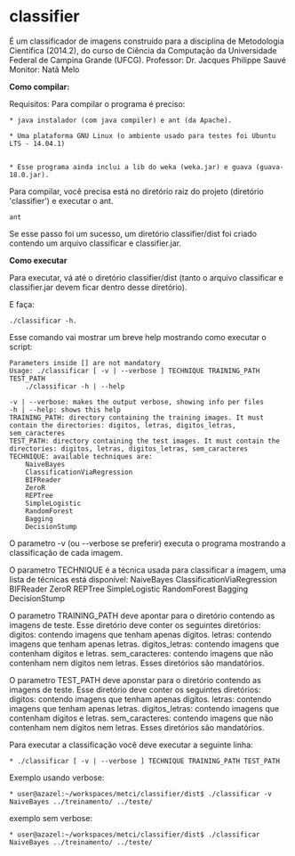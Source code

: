 classifier
====================

É um classificador de imagens construído para a disciplina de Metodologia Científica (2014.2), do curso de Ciência da Computação da Universidade Federal de Campina Grande (UFCG).
	Professor: Dr. Jacques Philippe Sauvé
	Monitor: Natã Melo

**Como compilar:**

Requisitos:
Para compilar o programa é preciso:

	* java instalador (com java compiler) e ant (da Apache).

	* Uma plataforma GNU Linux (o ambiente usado para testes foi Ubuntu LTS - 14.04.1)


	* Esse programa ainda inclui a lib do weka (weka.jar) e guava (guava-18.0.jar).

Para compilar, você precisa está no diretório raiz do projeto (diretório 'classifier') e executar o ant.

```
ant
```

Se esse passo foi um sucesso, um diretório classifier/dist foi criado contendo um arquivo classificar e classifier.jar.


**Como executar**

Para executar, vá até o diretório classifier/dist (tanto o arquivo classificar e classifier.jar devem ficar dentro desse diretório).

E faça:
```
./classificar -h.
```

Esse comando vai mostrar um breve help mostrando como executar o script:
```
Parameters inside [] are not mandatory
Usage: ./classificar [ -v | --verbose ] TECHNIQUE TRAINING_PATH TEST_PATH
	./classificar -h | --help

-v | --verbose: makes the output verbose, showing info per files
-h | --help: shows this help
TRAINING_PATH: directory containing the training images. It must contain the directories: digitos, letras, digitos_letras, sem_caracteres
TEST_PATH: directory containing the test images. It must contain the directories: digitos, letras, digitos_letras, sem_caracteres
TECHNIQUE: available techniques are:
	NaiveBayes
	ClassificationViaRegression
	BIFReader
	ZeroR
	REPTree
	SimpleLogistic
	RandomForest
	Bagging
	DecisionStump
```

O parametro -v (ou --verbose se preferir) executa o programa mostrando a classificação de cada imagem.

O parametro TECHNIQUE é a técnica usada para classificar a imagem, uma lista de técnicas está disponível:
	NaiveBayes
	ClassificationViaRegression
	BIFReader
	ZeroR
	REPTree
	SimpleLogistic
	RandomForest
	Bagging
	DecisionStump

O parametro TRAINING_PATH deve apontar para o diretório contendo as imagens de teste. Esse diretório deve conter os seguintes diretórios:
	digitos: contendo imagens que tenham apenas dígitos.
	letras: contendo imagens que tenham apenas letras.
	digitos_letras: contendo imagens que contenham dígitos e letras.
	sem_caracteres: contendo imagens que não contenham nem dígitos nem letras.
Esses diretórios são mandatórios.

O parametro TEST_PATH deve aponstar para o diretório contendo as imagens de teste. Esse diretório deve conter os seguintes diretórios:
	digitos: contendo imagens que tenham apenas dígitos.
	letras: contendo imagens que tenham apenas letras.
	digitos_letras: contendo imagens que contenham dígitos e letras.
	sem_caracteres: contendo imagens que não contenham nem dígitos nem letras.
Esses diretórios são mandatórios.

Para executar a classificação você deve executar a seguinte linha:

	* ./classificar [ -v | --verbose ] TECHNIQUE TRAINING_PATH TEST_PATH

Exemplo usando verbose:

	* user@azazel:~/workspaces/metci/classifier/dist$ ./classificar -v NaiveBayes ../treinamento/ ../teste/

exemplo sem verbose:

	* user@azazel:~/workspaces/metci/classifier/dist$ ./classificar NaiveBayes ../treinamento/ ../teste/
